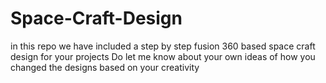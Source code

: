 # Space-Craft-Design
in this repo we have included a step by step fusion 360 based space craft design for your projects
Do let me know about your own ideas of how you changed the designs based on your creativity

